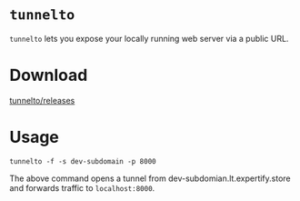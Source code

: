 # `tunnelto`
`tunnelto` lets you expose your locally running web server via a public URL.

# Download
[tunnelto/releases](https://github.com/agrinman/tunnelto/releases)

# Usage
```shell script
tunnelto -f -s dev-subdomain -p 8000
```
The above command opens a tunnel from dev-subdomian.lt.expertify.store and forwards traffic to `localhost:8000`.
